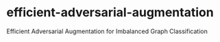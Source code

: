 # efficient-adversarial-augmentation
Efficient Adversarial Augmentation for Imbalanced Graph Classification 
